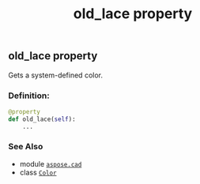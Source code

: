 ﻿---
title: old_lace property
second_title: Aspose.CAD for Python via .NET API References
description: 
type: docs
weight: 1180
url: /python-net/aspose.cad/color/old_lace/
is_root: false
---

## old_lace property


Gets a system-defined color.
### Definition:
```python
@property
def old_lace(self):
    ...
```

### See Also
* module [`aspose.cad`](../../)
* class [`Color`](/cad/python-net/aspose.cad/color)
